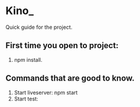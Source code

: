 # Kino_

Quick guide for the project.

## First time you open to project:

1. npm install.

## Commands that are good to know.

1.  Start liveserver: npm start
2.  Start test: 
 
